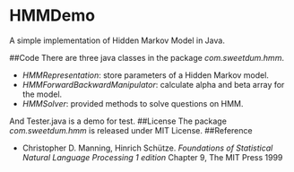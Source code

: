 HMMDemo
======
A simple implementation of Hidden Markov Model in Java.

##Code
There are three java classes in the package *com.sweetdum.hmm*.
* *HMMRepresentation*: store parameters of a Hidden Markov model.
* *HMMForwardBackwardManipulator*: calculate alpha and beta array for the model.
* *HMMSolver*: provided methods to solve questions on HMM.

And Tester.java is a demo for test.
##License
The package *com.sweetdum.hmm* is released under MIT License.
##Reference
* Christopher D. Manning, Hinrich Schütze. *Foundations of Statistical Natural Language Processing 1 edition* Chapter 9, The MIT Press 1999
